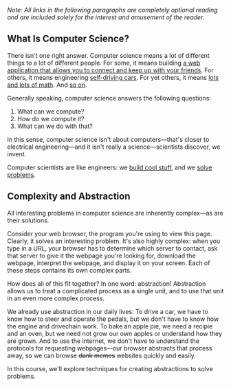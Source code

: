 *Note: All links in the following paragraphs are completely optional
reading and are included solely for the interest and amusement of the reader.*

## What Is Computer Science?

There isn't one right answer. Computer science means a lot of different
things to a lot of different people. For some, it means building [a web
application that allows you to connect and keep up with your
friends](https://joindiaspora.com/). For others, it means engineering [self-driving cars](http://en.wikipedia.org/wiki/Google_driverless_car). For yet
others, it means [lots and lots of
math](http://www.librow.com/articles/article-10). And [so
on](http://techcrunch.com/2013/07/11/raspberry-pi-microwave-hack/).

Generally speaking, computer science answers the following
questions:

  1. What can we compute?
  2. How do we compute it?
  3. What can we do with that?

In this sense, computer science isn't about computers&mdash;that's closer to
electrical engineering&mdash;and it isn't really a science&mdash;scientists
discover, we invent.

Computer scientists are like engineers: we [build cool
stuff](http://www.youtube.com/watch?v=gy5g33S0Gzo), and we [solve
problems](http://en.wikipedia.org/wiki/Pancake_sorting).

## Complexity and Abstraction

All interesting problems in computer science are inherently complex&mdash;as are their solutions.

Consider your web browser, the program you're using to view this page.
Clearly, it solves an interesting problem. It's also highly complex:
when you type in a URL, your browser has to determine which
server to contact, ask that server to give it the webpage you're looking for,
download the webpage, interpret the webpage, and display it on your screen.
Each of these steps contains its own complex parts.

How does all of this fit together? In one word: abstraction!
Abstraction allows us to treat a complicated process as a single unit,
and to use that unit in an even more complex process.

We already use
abstraction in our daily lives: To drive a car, we have to know how to steer and operate
the pedals, but we don't have to know how the engine and drivechain work.
To bake an apple pie, we need a recipie and an oven,
but we need not grow our own apples or understand how they are grown.
And to use the internet, we don't have to understand the
protocols for requesting webpages&mdash;our browser abstracts that process away,
so we can browse <s>dank memes</s> websites quickly and easily.

In this course, we'll explore techniques for creating abstractions to solve problems.

